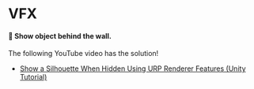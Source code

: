 # VFX

#### 💫 Show object behind the wall.

The following YouTube video has the solution!

- [Show a Silhouette When Hidden Using URP Renderer Features (Unity Tutorial)](https://www.youtube.com/watch?v=GAh225QNpm0&ab_channel=KetraGames)
